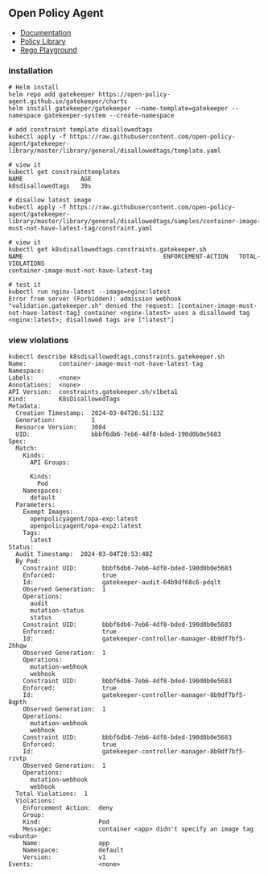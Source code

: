## Open Policy Agent

* [Documentation](https://open-policy-agent.github.io/gatekeeper/website/docs/)
* [Policy Library](https://open-policy-agent.github.io/gatekeeper-library/website/)
* [Rego Playground](https://play.openpolicyagent.org/)


### installation

    # Helm install
    helm repo add gatekeeper https://open-policy-agent.github.io/gatekeeper/charts
    helm install gatekeeper/gatekeeper --name-template=gatekeeper --namespace gatekeeper-system --create-namespace

    # add constraint template disallowedtags
    kubectl apply -f https://raw.githubusercontent.com/open-policy-agent/gatekeeper-library/master/library/general/disallowedtags/template.yaml

    # view it
    kubectl get constrainttemplates
    NAME                AGE
    k8sdisallowedtags   39s

    # disallow latest image
    kubectl apply -f https://raw.githubusercontent.com/open-policy-agent/gatekeeper-library/master/library/general/disallowedtags/samples/container-image-must-not-have-latest-tag/constraint.yaml

    # view it
    kubectl get k8sdisallowedtags.constraints.gatekeeper.sh
    NAME                                       ENFORCEMENT-ACTION   TOTAL-VIOLATIONS
    container-image-must-not-have-latest-tag   

    # test it 
    kubectl run nginx-latest --image=nginx:latest
    Error from server (Forbidden): admission webhook "validation.gatekeeper.sh" denied the request: [container-image-must-not-have-latest-tag] container <nginx-latest> uses a disallowed tag <nginx:latest>; disallowed tags are ["latest"]

### view violations

```
kubectl describe k8sdisallowedtags.constraints.gatekeeper.sh
Name:         container-image-must-not-have-latest-tag
Namespace:
Labels:       <none>
Annotations:  <none>
API Version:  constraints.gatekeeper.sh/v1beta1
Kind:         K8sDisallowedTags
Metadata:
  Creation Timestamp:  2024-03-04T20:51:13Z
  Generation:          1
  Resource Version:    3084
  UID:                 bbbf6db6-7eb6-4df8-bded-190d0b0e5683
Spec:
  Match:
    Kinds:
      API Groups:

      Kinds:
        Pod
    Namespaces:
      default
  Parameters:
    Exempt Images:
      openpolicyagent/opa-exp:latest
      openpolicyagent/opa-exp2:latest
    Tags:
      latest
Status:
  Audit Timestamp:  2024-03-04T20:53:40Z
  By Pod:
    Constraint UID:       bbbf6db6-7eb6-4df8-bded-190d0b0e5683
    Enforced:             true
    Id:                   gatekeeper-audit-64b9df68c6-pdqlt
    Observed Generation:  1
    Operations:
      audit
      mutation-status
      status
    Constraint UID:       bbbf6db6-7eb6-4df8-bded-190d0b0e5683
    Enforced:             true
    Id:                   gatekeeper-controller-manager-8b9df7bf5-2hhqw
    Observed Generation:  1
    Operations:
      mutation-webhook
      webhook
    Constraint UID:       bbbf6db6-7eb6-4df8-bded-190d0b0e5683
    Enforced:             true
    Id:                   gatekeeper-controller-manager-8b9df7bf5-8qpth
    Observed Generation:  1
    Operations:
      mutation-webhook
      webhook
    Constraint UID:       bbbf6db6-7eb6-4df8-bded-190d0b0e5683
    Enforced:             true
    Id:                   gatekeeper-controller-manager-8b9df7bf5-rzvtp
    Observed Generation:  1
    Operations:
      mutation-webhook
      webhook
  Total Violations:  1
  Violations:
    Enforcement Action:  deny
    Group:
    Kind:                Pod
    Message:             container <app> didn't specify an image tag <ubuntu>
    Name:                app
    Namespace:           default
    Version:             v1
Events:                  <none>
```